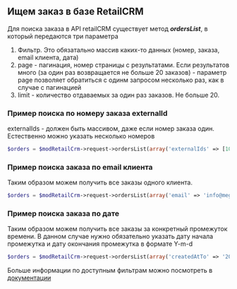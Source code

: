 ## Ищем заказ в базе RetailCRM  

Для поиска заказа в API retailCRM существует метод ***ordersList***, в который передаются три параметра

1. Фильтр. Это обязатально массив каких-то данных (номер, заказа, email клиента, дата)
2. page - пагинация, номер страницы с результатами. Если результатов много (за один раз возвращается не больше 20 заказов) - параметр page позволяет обратиться с одинм запросом несколько раз, как в случае с пагинацией
3. limit - количество отдаваемых за один раз заказов. Не больше 20.

### Пример поиска по номеру заказа externalId

externalIds - должен быть массивом, даже если номер заказа один. Естественно можно указать несколько номеров

```php
$orders = $modRetailCrm->request->ordersList(array('externalIds' => [100]), 1, 20);
```

### Пример поиска заказа по email клиента

Таким образом можем получить все заказы одного клиента.

```php
$orders = $modRetailCrm->request->ordersList(array('email' => 'info@megawebs.kz'), 1, 20);
```

### Пример поиска заказа по дате

Таким образом можем получить все заказы за конкретный промежуток времени. В данном случае нужно обязательно указать дату начала промежутка и дату окончания промежутка в формате Y-m-d

``` php
$orders = $modRetailCrm->request->ordersList(array('createdAtTo' => '2019-01-06', 'createdAtFrom' => '2019-01-06'), 1, 20);
```

Больше информации по доступным фильтрам можно посмотреть в [документации](https://help.retailcrm.ru/Developers/ApiVersion5#get--api-v5-orders)
